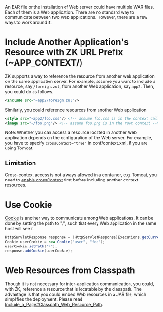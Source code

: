

An EAR file or the installation of Web server could have multiple WAR
files. Each of them is a Web application. There are no standard way to
communicate between two Web applications. However, there are a few ways
to work around it.

# Include Another Application's Resource with ZK URL Prefix (~APP_CONTEXT/)

ZK supports a way to reference the resource from another web application
on the same application server. For example, assume you want to include
a resource, say `/foreign.zul`, from another Web application, say
`app2`. Then, you could do as follows.

```xml
<include src="~app2/foreign.zul"/>
```

Similarly, you could reference resources from another Web application.

```xml
<style src="~app2/foo.css"/> <!-- assume foo.css is in the context called app2 --> 
<image src="~/foo.png"/> <!-- assume foo.png is in the root context -->
```

Note: Whether you can access a resource located in another Web
application depends on the configuration of the Web server. For example,
you have to specify `crossContext="true"` in conf/context.xml, if you
are using Tomcat.

## Limitation

Cross-context access is not always allowed in a container, e.g. Tomcat,
you need to [enable
crossContext](https://tomcat.apache.org/tomcat-9.0-doc/config/context.html)
first before including another context resources.

# Use Cookie

[Cookie](http://en.wikipedia.org/wiki/HTTP_cookie) is another way to
communicate among Web applications. It can be done by setting the path
to "/", such that every Web application in the same host will see it.

```java
HttpServletResponse response = (HttpServletResponse)Executions.getCurrent().getNativeResponse();
Cookie userCookie = new Cookie("user", "foo");
userCookie.setPath("/");
response.addCookie(userCookie);
```

# Web Resources from Classpath

Though it is not necessary for inter-application communication, you
could, with ZK, reference a resource that is locatable by the classpath.
The advantage is that you could embed Web resources in a JAR file, which
simplifies the deployment. Please read
[Include_a_Page#Classpath_Web_Resource_Path]({{site.baseurl}}/zk_dev_ref/ui_composing/zuml/include_a_page#Classpath_Web_Resource_Path).
